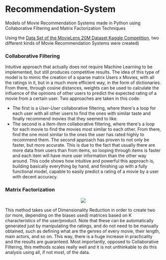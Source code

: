 # Recommendation-System
Models of Movie Recommendation Systems made in Python using Collaborative Filtering and Matrix Factorization Techniques

Using the [Data Set of the MovieLens 20M Dataset Kaggle Competition](https://www.kaggle.com/grouplens/movielens-20m-dataset), two different kinds of Movie Recommendation Systems were created)

### Collaborative Filtering 

Intuitive approach that actually does not require Machine Learning to be implemented, but still produces competitive results. The idea of this type of model is to mimic the creation of a sparse matrix Users x Movies, with all the ratings in it, but in a much more efficient way, in the form of dictionaries. From there, through cosine distances, weights can be used to calculate the influence of the opinions of other users to predict the expected rating of a movie from a certain user. Two approaches are taken in this code: 
* The first is a *User-User* collaborative filtering, where there's a loop for each user with all other users to find the ones with similar taste and finally recommend movies that they seemed to like. 
* The second is a *Item-Item* collaborative filtering, where there's a loop for each movie to find the movies most similar to each other. From there, find the one most similar to the ones the user has rated highly to recommend them.
The second approach has proven to not only be faster, but more accurate. This is due to the fact that usually there are more data from users than from items, so looping through items is faster and each item will have more user information than the other way around.
This code shows how intuitive and powerful this approach is, building basically everything by hand, and finishing up with a fully functional model, capable to easily predict a rating of a movie by a user with decent accuracy.

### Matrix Factorization

<p align="center">
  <img src="https://miro.medium.com/max/988/1*nIVWl2ROaxOY23hHajkTTg.png">
</p>

This method takes use of Dimensionality Reduction in order to create two (or more, depending on the biases used) matrices based on K characteristics of the user/product. Note that these can be automatically generated just by manipulating the ratings, and do not need to be manually obtained, such as defining what are the genres of every movie, their length, main actors, and so on. This way, there is a huge increase in practicality and the results are guaranteed. Most importantly, opposed to Collaborative Filtering, this methods scales really well and it is not unthinkable to do this analysis using all, if not most, of the data.
